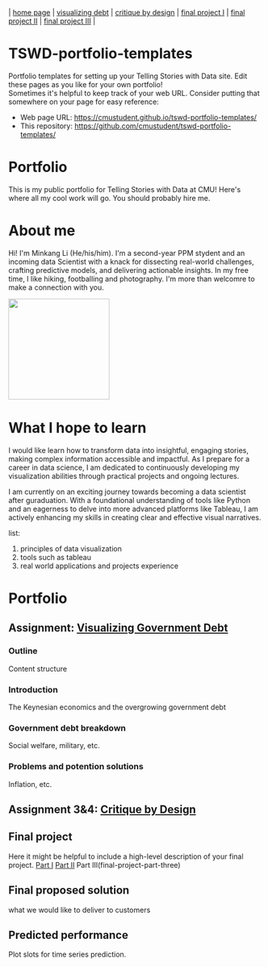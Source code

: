 | [home page](https://cmustudent.github.io/tswd-portfolio-templates/) | [visualizing debt](visualizing-government-debt) | [critique by design](critique-by-design) | [final project I](final-project-part-one) | [final project II](final-project-part-two) | [final project III](final-project-part-three) |

# TSWD-portfolio-templates
Portfolio templates for setting up your Telling Stories with Data site.  Edit these pages as you like for your own portfolio!  
Sometimes it's helpful to keep track of your web URL.  Consider putting that somewhere on your page for easy reference: 

- Web page URL: https://cmustudent.github.io/tswd-portfolio-templates/
- This repository: https://github.com/cmustudent/tswd-portfolio-templates/

# Portfolio
This is my public portfolio for Telling Stories with Data at CMU!  Here's where all my cool work will go.  You should probably hire me. 

# About me
Hi! I'm Minkang Li (He/his/him). I'm a second-year PPM stydent and an incoming data Scientist with a knack for dissecting real-world challenges, crafting predictive models, and delivering actionable insights. In my free time, I like hiking, footballing and photography. I'm more than welcomre to make a connection with you. 

<img src="me.jpg" width="200"/>

# What I hope to learn
I would like learn how to transform data into insightful, engaging stories, making complex information accessible and impactful. As I prepare for a career in data science, I am dedicated to continuously developing my visualization abilities through practical projects and ongoing lectures.

I am currently on an exciting journey towards becoming a data scientist after guraduation. With a foundational understanding of tools like Python and an eagerness to delve into more advanced platforms like Tableau, I am actively enhancing my skills in creating clear and effective visual narratives. 

list: 
1. principles of data visualization
2. tools such as tableau
3. real world applications and projects experience

# Portfolio

## Assignment: [Visualizing Government Debt](visualizing-government-debt)

### Outline
Content structure

### Introduction 

The Keynesian economics and the overgrowing government debt

### Government debt breakdown 

Social welfare, military, etc. 

### Problems and potention solutions

Inflation, etc. 

## Assignment 3&4: [Critique by Design](critique-by-design)

## Final project
Here it might be helpful to include a high-level description of your final project. 
[Part I](final-project-part-one)
[Part II](final-project-part-two)
Part III(final-project-part-three)

## Final proposed solution 

what we would like to deliver to customers 

## Predicted performance 

Plot slots for time series prediction. 


